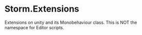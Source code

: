 # Storm.Extensions
Extensions on unity and its Monobehaviour class. This is NOT the namespace for Editor scripts.
